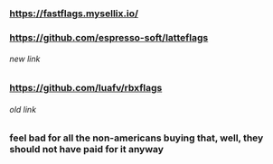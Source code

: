 ### https://fastflags.mysellix.io/
### https://github.com/espresso-soft/latteflags
###### new link
### https://github.com/luafv/rbxflags
###### old link
### feel bad for all the non-americans buying that, well, they should not have paid for it anyway
